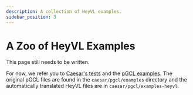 ```yaml
---
description: A collection of HeyVL examples.
sidebar_position: 3
---
```


# A Zoo of HeyVL Examples

This page still needs to be written.

For now, we refer you to [Caesar's tests](https://github.com/moves-rwth/caesar/tree/main/tests) and the [pGCL examples](https://github.com/moves-rwth/caesar/tree/main/pgcl).
The original pGCL files are found in the `caesar/pgcl/examples` directory and the automatically translated HeyVL files are in `caesar/pgcl/examples-heyvl`.
